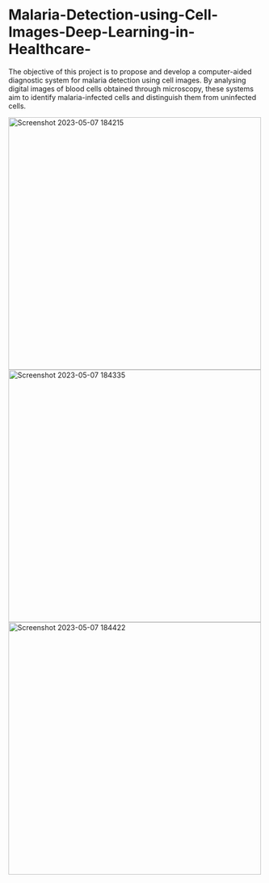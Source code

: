 # Malaria-Detection-using-Cell-Images-Deep-Learning-in-Healthcare-
The objective of this project is to propose and develop a computer-aided diagnostic system for malaria detection using cell images. By analysing digital images of blood cells obtained through microscopy, these systems aim to identify malaria-infected cells and distinguish them from uninfected cells. 


<img width="500" alt="Screenshot 2023-05-07 184215" src="https://github.com/Sanjanashetty09/Malaria-Detection-using-Cell-Images-Deep-Learning-in-Healthcare-/assets/90918518/46800d9e-aa3f-4978-979b-5256fadb707b">

<img width="500" alt="Screenshot 2023-05-07 184335" src="https://github.com/Sanjanashetty09/Malaria-Detection-using-Cell-Images-Deep-Learning-in-Healthcare-/assets/90918518/57154fe3-2d53-4816-82f0-7be954124c5d">


<img width="500" alt="Screenshot 2023-05-07 184422" src="https://github.com/Sanjanashetty09/Malaria-Detection-using-Cell-Images-Deep-Learning-in-Healthcare-/assets/90918518/4de6f87d-897e-4601-aae8-f436ce144738">

